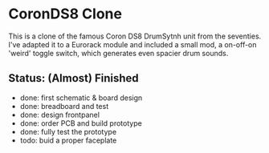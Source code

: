 # CoronDS8 Clone

This is a clone of the famous Coron DS8 DrumSytnh unit from the seventies. I've adapted it 
to a Eurorack module and included a small mod, a on-off-on 'weird' toggle switch, which 
generates even spacier drum sounds.

## Status: (Almost) Finished

- done: first schematic & board design
- done: breadboard and test
- done: design frontpanel
- done: order PCB and build prototype
- done: fully test the prototype
- todo: buid a proper faceplate